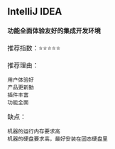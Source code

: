 ## IntelliJ IDEA

#### 功能全面体验友好的集成开发环境

推荐指数：⭐⭐⭐⭐⭐

推荐理由：

    用户体验好
    产品更新勤
    插件丰富
    功能全面

缺点：

    机器的运行内存要求高
    机器的硬盘要求高，最好安装在固态硬盘里






















